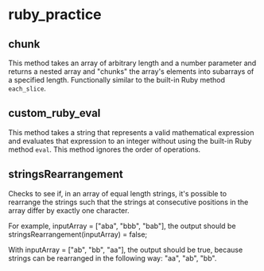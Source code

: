 # ruby_practice

chunk
---------------------

This method takes an array of arbitrary length and a number parameter and returns a nested array and "chunks" the array's elements into subarrays of a specified length.  Functionally similar to the built-in Ruby method `each_slice`.

custom_ruby_eval
---------------------

This method takes a string that represents a valid mathematical expression and evaluates that expression to an integer without using the built-in Ruby method `eval`.  This method ignores the order of operations.


stringsRearrangement
---------------------

Checks to see if, in an array of equal length strings, it's possible to rearrange the strings such that the strings at consecutive positions in the array differ by exactly one character.

For example, inputArray = ["aba", "bbb", "bab"], the output should be
stringsRearrangement(inputArray) = false;

With inputArray = ["ab", "bb", "aa"], the output should be true, because strings can be rearranged in the following way: "aa", "ab", "bb".

